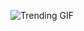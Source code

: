 
<!-- GIF_SECTION -->
![Trending GIF](https://media0.giphy.com/media/v1.Y2lkPThiYjIxNzcycG54bDg0a3Z6eXl5cHd4ZXl3aTZ2OHd0OGw0M3kycGozYmVhbG1nOSZlcD12MV9naWZzX3NlYXJjaCZjdD1n/65n8RPEa3r65q/giphy.gif)
<!-- END_GIF_SECTION -->
